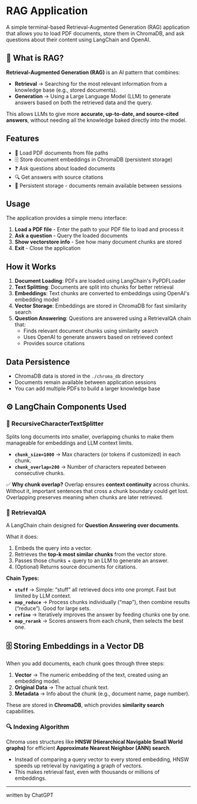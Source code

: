 # RAG Application

A simple terminal-based Retrieval-Augmented Generation (RAG) application that allows you to load PDF documents, store them in ChromaDB, and ask questions about their content using LangChain and OpenAI.

## 📌 What is RAG?

**Retrieval-Augmented Generation (RAG)** is an AI pattern that combines:

* **Retrieval** → Searching for the most relevant information from a knowledge base (e.g., stored documents).
* **Generation** → Using a Large Language Model (LLM) to generate answers based on both the retrieved data and the query.

This allows LLMs to give more **accurate, up-to-date, and source-cited answers**, without needing all the knowledge baked directly into the model.

## Features

- 📄 Load PDF documents from file paths
- 🗄️ Store document embeddings in ChromaDB (persistent storage)
- ❓ Ask questions about loaded documents
- 🔍 Get answers with source citations
- 💾 Persistent storage - documents remain available between sessions

## Usage

The application provides a simple menu interface:

1. **Load a PDF file** - Enter the path to your PDF file to load and process it
2. **Ask a question** - Query the loaded documents
3. **Show vectorstore info** - See how many document chunks are stored
4. **Exit** - Close the application

## How it Works

1. **Document Loading**: PDFs are loaded using LangChain's PyPDFLoader
2. **Text Splitting**: Documents are split into chunks for better retrieval
3. **Embeddings**: Text chunks are converted to embeddings using OpenAI's embedding model
4. **Vector Storage**: Embeddings are stored in ChromaDB for fast similarity search
5. **Question Answering**: Questions are answered using a RetrievalQA chain that:
   - Finds relevant document chunks using similarity search
   - Uses OpenAI to generate answers based on retrieved context
   - Provides source citations

## Data Persistence

- ChromaDB data is stored in the `./chroma_db` directory
- Documents remain available between application sessions
- You can add multiple PDFs to build a larger knowledge base


## ⚙️ LangChain Components Used

### 🔹 RecursiveCharacterTextSplitter

Splits long documents into smaller, overlapping chunks to make them manageable for embeddings and LLM context limits.

* **`chunk_size=1000`** → Max characters (or tokens if customized) in each chunk.
* **`chunk_overlap=200`** → Number of characters repeated between consecutive chunks.

✅ **Why chunk overlap?**
Overlap ensures **context continuity** across chunks. Without it, important sentences that cross a chunk boundary could get lost. Overlapping preserves meaning when chunks are later retrieved.

### 🔹 RetrievalQA

A LangChain chain designed for **Question Answering over documents**.

What it does:

1. Embeds the query into a vector.
2. Retrieves the **top-k most similar chunks** from the vector store.
3. Passes those chunks + query to an LLM to generate an answer.
4. (Optional) Returns source documents for citations.

**Chain Types:**

* **`stuff`** → Simple: “stuff” all retrieved docs into one prompt. Fast but limited by LLM context.
* **`map_reduce`** → Process chunks individually (“map”), then combine results (“reduce”). Good for large sets.
* **`refine`** → Iteratively improves the answer by feeding chunks one by one.
* **`map_rerank`** → Scores answers from each chunk, then selects the best one.

## 🗄️ Storing Embeddings in a Vector DB

When you add documents, each chunk goes through three steps:

1. **Vector** → The numeric embedding of the text, created using an embedding model.
2. **Original Data** → The actual chunk text.
3. **Metadata** → Info about the chunk (e.g., document name, page number).

These are stored in **ChromaDB**, which provides **similarity search** capabilities.

### 🔍 Indexing Algorithm

Chroma uses structures like **HNSW (Hierarchical Navigable Small World graphs)** for efficient **Approximate Nearest Neighbor (ANN) search**.

* Instead of comparing a query vector to every stored embedding, HNSW speeds up retrieval by navigating a graph of vectors.
* This makes retrieval fast, even with thousands or millions of embeddings.

---

written by ChatGPT
